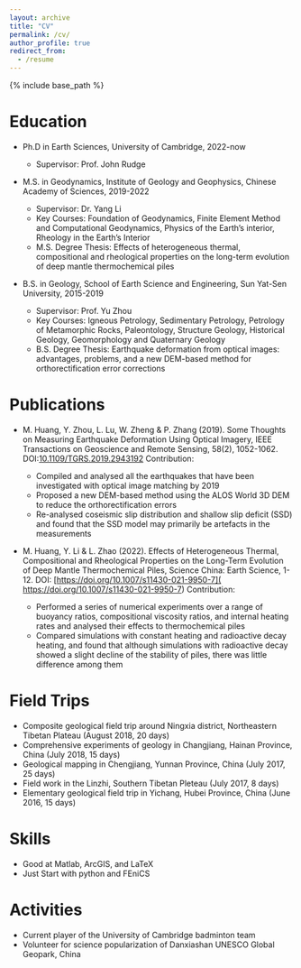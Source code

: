 ```yaml
---
layout: archive
title: "CV"
permalink: /cv/
author_profile: true
redirect_from:
  - /resume
---
```


{% include base_path %}

Education
======
* Ph.D in Earth Sciences, University of Cambridge, 2022-now
  * Supervisor: Prof. John Rudge

* M.S. in Geodynamics, Institute of Geology and Geophysics, Chinese Academy of Sciences, 2019-2022
  * Supervisor: Dr. Yang Li 
  * Key Courses: Foundation of Geodynamics, Finite Element Method and Computational Geodynamics, Physics of the Earth’s interior, Rheology in the Earth’s Interior
  * M.S. Degree Thesis: Effects of heterogeneous thermal, compositional and rheological properties on the long-term evolution of deep mantle thermochemical piles

* B.S. in Geology, School of Earth Science and Engineering, Sun Yat-Sen University, 2015-2019
  * Supervisor: Prof. Yu Zhou
  * Key Courses: Igneous Petrology, Sedimentary Petrology, Petrology of Metamorphic Rocks, Paleontology, Structure Geology, Historical Geology, Geomorphology and Quaternary Geology
  * B.S. Degree Thesis: Earthquake deformation from optical images: advantages, problems, and a new DEM-based method for orthorectification error corrections

Publications
======
* M. Huang, Y. Zhou, L. Lu, W. Zheng & P. Zhang (2019). Some Thoughts on Measuring Earthquake Deformation Using Optical Imagery, IEEE Transactions on Geoscience and Remote Sensing, 58(2), 1052-1062. DOI:[10.1109/TGRS.2019.2943192](10.1109/TGRS.2019.2943192)
Contribution:
  * Compiled and analysed all the earthquakes that have been investigated with optical image matching by 2019
  * Proposed a new DEM-based method using the ALOS World 3D DEM to reduce the orthorectification errors
  * Re-analysed coseismic slip distribution and shallow slip deficit (SSD) and found that the SSD model may primarily be artefacts in the measurements

* M. Huang, Y. Li & L. Zhao (2022). Effects of Heterogeneous Thermal, Compositional and Rheological Properties on the Long-Term Evolution of Deep Mantle Thermochemical Piles, Science China: Earth Science, 1-12. DOI: [https://doi.org/10.1007/s11430-021-9950-7]( https://doi.org/10.1007/s11430-021-9950-7)
Contribution:
  * Performed a series of numerical experiments over a range of buoyancy ratios, compositional viscosity ratios, and internal heating rates and analysed their effects to thermochemical piles
  * Compared simulations with constant heating and radioactive decay heating, and found that although simulations with radioactive decay showed a slight decline of the stability of piles, there was little difference among them

Field Trips
======
* Composite geological field trip around Ningxia district, Northeastern Tibetan Plateau (August 2018, 20 days)
* Comprehensive experiments of geology in Changjiang, Hainan Province, China (July 2018, 15 days)
* Geological mapping in Chengjiang, Yunnan Province, China (July 2017, 25 days)
* Field work in the Linzhi, Southern Tibetan Pleteau (July 2017, 8 days)
* Elementary geological field trip in Yichang, Hubei Province, China (June 2016, 15 days)

Skills
======
* Good at Matlab, ArcGIS, and LaTeX
* Just Start with python and FEniCS

Activities
======
* Current player of the University of Cambridge badminton team
* Volunteer for science popularization of Danxiashan UNESCO Global Geopark, China
